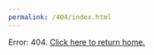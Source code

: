 ```yaml
---
permalink: /404/index.html
---
```


<!DOCTYPE HTML>
<html>
  <head>
    <title>{{ page.title }}</title>
    <meta http-equiv="refresh" content="2; url="../404/index.html">
  </head>
  <body>
    <p>Error: 404. <a href="https://gmplus.co/">Click here to return home.</a> 
  </body>
</html>
